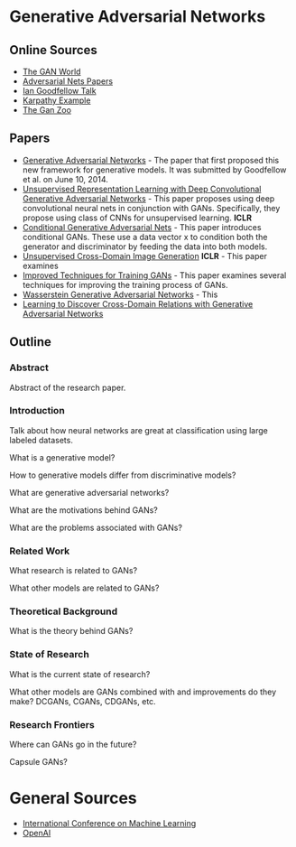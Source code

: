 

# Generative Adversarial Networks
## Online Sources
* [The GAN World](https://github.com/savan77/The-GAN-World)
* [Adversarial Nets Papers](https://github.com/zhangqianhui/AdversarialNetsPapers)
* [Ian Goodfellow Talk](https://www.youtube.com/watch?v=AJVyzd0rqdc)
* [Karpathy Example](https://cs.stanford.edu/people/karpathy/gan/)
* [The Gan Zoo](https://github.com/hindupuravinash/the-gan-zoo)

## Papers
* [Generative Adversarial Networks](https://arxiv.org/abs/1406.2661) - The paper that first proposed this new framework for generative models. It was submitted by Goodfellow et al. on June 10, 2014.
* [Unsupervised Representation Learning with Deep Convolutional Generative Adversarial Networks](https://arxiv.org/abs/1511.06434) - This paper proposes using deep convolutional neural nets in conjunction with GANs. Specifically, they propose using class of CNNs for unsupervised learning. **ICLR**
* [Conditional Generative Adversarial Nets](https://arxiv.org/abs/1411.1784) - This paper introduces conditional GANs. These use a data vector x to condition both the generator and discriminator by feeding the data into both models.
* [Unsupervised Cross-Domain Image Generation](https://arxiv.org/abs/1611.02200) **ICLR** - This paper examines
* [Improved Techniques for Training GANs](https://arxiv.org/abs/1606.03498) - This paper examines several techniques for improving the training process of GANs.
* [Wasserstein Generative Adversarial Networks](http://proceedings.mlr.press/v70/arjovsky17a.html) - This
* [Learning to Discover Cross-Domain Relations with Generative Adversarial Networks](http://proceedings.mlr.press/v70/kim17a.html)

## Outline
### Abstract
Abstract of the research paper.

### Introduction
Talk about how neural networks are great at classification using large labeled datasets. 

What is a generative model?

How to generative models differ from discriminative models?

What are generative adversarial networks?

What are the motivations behind GANs?

What are the problems associated with GANs?

### Related Work
What research is related to GANs?

What other models are related to GANs?

### Theoretical Background
What is the theory behind GANs?

### State of Research

What is the current state of research?

What other models are GANs combined with and improvements do they make?
DCGANs, CGANs, CDGANs, etc.

### Research Frontiers
Where can GANs go in the future?

Capsule GANs?

# General Sources
* [International Conference on Machine Learning](https://2017.icml.cc/)
* [OpenAI](https://openai.com/research/)
